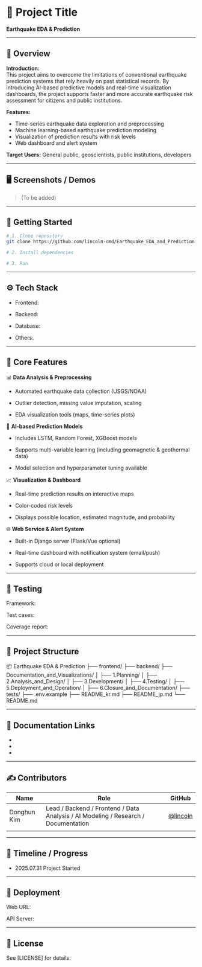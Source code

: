 # 📌 Project Title

**Earthquake EDA & Prediction**

---

## 📁 Overview
**Introduction:**  
This project aims to overcome the limitations of conventional earthquake prediction systems that rely heavily on past statistical records. By introducing AI-based predictive models and real-time visualization dashboards, the project supports faster and more accurate earthquake risk assessment for citizens and public institutions.

**Features:**
- Time-series earthquake data exploration and preprocessing
- Machine learning-based earthquake prediction modeling
- Visualization of prediction results with risk levels
- Web dashboard and alert system

**Target Users:** General public, geoscientists, public institutions, developers

---

## 🖥️ Screenshots / Demos
> (To be added)

---

## 🚀 Getting Started
```bash
# 1. Clone repository
git clone https://github.com/lincoln-cmd/Earthquake_EDA_and_Prediction.git

# 2. Install dependencies

# 3. Run
```


---

## ⚙️ Tech Stack

- Frontend:

- Backend:

- Database:

- Others:

---

## 🧩 Core Features

📊 **Data Analysis & Preprocessing**

- Automated earthquake data collection (USGS/NOAA)

- Outlier detection, missing value imputation, scaling

- EDA visualization tools (maps, time-series plots)

🧠 **AI-based Prediction Models**

- Includes LSTM, Random Forest, XGBoost models

- Supports multi-variable learning (including geomagnetic & geothermal data)

- Model selection and hyperparameter tuning available

📈 **Visualization & Dashboard**

- Real-time prediction results on interactive maps

- Color-coded risk levels

- Displays possible location, estimated magnitude, and probability

🌐 **Web Service & Alert System**

- Built-in Django server (Flask/Vue optional)

- Real-time dashboard with notification system (email/push)

- Supports cloud or local deployment

---

## 🧪 Testing

Framework:

Test cases:

Coverage report:

---

## 📂 Project Structure

📦 Earthquake EDA & Prediction
├── frontend/
├── backend/
├── Documentation_and_Visualizations/
│   ├── 1.Planning/
│   ├── 2.Analysis_and_Design/
│   ├── 3.Development/
│   ├── 4.Testing/
│   ├── 5.Deployment_and_Operation/
│   ├── 6.Closure_and_Documentation/
├── tests/
├── .env.example
├── README_kr.md
├── README_jp.md
└── README.md

---

## 📝 Documentation Links

-
-
-

---

## ✍️ Contributors

| Name        | Role                                                                               | GitHub                                     |
| ----------- | ---------------------------------------------------------------------------------- | ------------------------------------------ |
| Donghun Kim | Lead / Backend / Frontend / Data Analysis / AI Modeling / Research / Documentation | [@lincoln](https://github.com/lincoln-cmd) |
|             |                                                                                    |                                            |

---

## 📌 Timeline / Progress

- 2025.07.31 Project Started

---

## 🏁 Deployment

Web URL:

API Server:

---

## 📄 License

See [LICENSE] for details.
